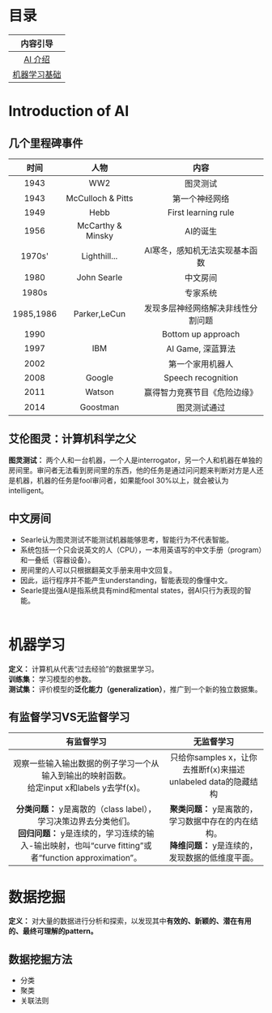 # 目录

|内容引导|
|:----:|
|[AI 介绍](#intro)|
|[机器学习基础](#ML)|

# Introduction of AI
<span id = 'intro'></span>

## 几个里程碑事件

|时间|人物|内容|
|:---:|:----:|:---:|
|1943|WW2|图灵测试|
|1943|McCulloch & Pitts|第一个神经网络|
|1949|Hebb|First learning rule|
|1956|McCarthy & Minsky|AI的诞生|
|1970s'|Lighthill...| AI寒冬，感知机无法实现基本函数|
|1980|John Searle|中文房间|
|1980s||专家系统|
|1985,1986|Parker,LeCun|发现多层神经网络解决非线性分割问题|
|1990||Bottom up approach|
|1997|IBM|AI Game, 深蓝算法|
|2002||第一个家用机器人|
|2008|Google|Speech recognition|
|2011|Watson|赢得智力竞赛节目《危险边缘》|
|2014|Goostman|图灵测试通过|

## 艾伦图灵：计算机科学之父
**图灵测试：** 两个人和一台机器，一个人是interrogator，另一个人和机器在单独的房间里。审问者无法看到房间里的东西，他的任务是通过问问题来判断对方是人还是机器，机器的任务是fool审问者，如果能fool 30%以上，就会被认为intelligent。

## 中文房间
- Searle认为图灵测试不能测试机器能够思考，智能行为不代表智能。
- 系统包括一个只会说英文的人（CPU），一本用英语写的中文手册（program）和一叠纸（容器设备）。
- 房间里的人可以只根据翻英文手册来用中文回复。
- 因此，运行程序并不能产生understanding，智能表现的像懂中文。
- Searle提出强AI是指系统具有mind和mental states，弱AI只行为表现的智能。
<br><br>



# 机器学习
<span id = 'ML'></span>

**定义：** 计算机从代表“过去经验”的数据里学习。<br>
**训练集：** 学习模型的参数。<br>
**测试集：** 评价模型的**泛化能力（generalization）**，推广到一个新的独立数据集。<br>

## 有监督学习VS无监督学习

|有监督学习|无监督学习|
|:---:|:----:|
|观察一些输入输出数据的例子学习一个从输入到输出的映射函数。<br>给定input x和labels y去学f(x)。|只给你samples x，让你去推断f(x)来描述unlabeled data的隐藏结构|
|**分类问题：** y是离散的（class label），学习决策边界去分类他们。<br> **回归问题：** y是连续的，学习连续的输入-输出映射，也叫“curve fitting”或者“function approximation”。|**聚类问题：** y是离散的，学习数据中存在的内在结构。<br> **降维问题：** y是连续的，发现数据的低维度平面。|

# 数据挖掘
**定义：** 对大量的数据进行分析和探索，以发现其中**有效的、新颖的、潜在有用的、最终可理解的pattern。**

## 数据挖掘方法
- 分类
- 聚类
- 关联法则
